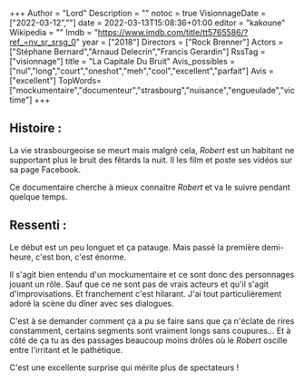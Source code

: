 +++
Author = "Lord"
Description = ""
notoc = true
VisionnageDate = ["2022-03-12",""]
date = 2022-03-13T15:08:36+01:00
editor = "kakoune"
Wikipedia = ""
Imdb = "https://www.imdb.com/title/tt5765586/?ref_=nv_sr_srsg_0"
year = ["2018"]
Directors = ["Rock Brenner"]
Actors = ["Stéphane Bernard","Arnaud Delecrin","Francis Gerardin"]
RssTag = ["visionnage"]
title = "La Capitale Du Bruit"
Avis_possibles = ["nul","long","court","oneshot","meh","cool","excellent","parfait"]
Avis = ["excellent"] 
TopWords=["mockumentaire","documenteur","strasbourg","nuisance","engueulade","victime"]
+++
## Histoire :
La vie strasbourgeoise se meurt mais malgré cela, *Robert* est un habitant ne supportant plus le bruit des fêtards la nuit.
Il les film et poste ses vidéos sur sa page Facebook.

Ce documentaire cherche à mieux connaitre *Robert* et va le suivre pendant quelque temps.

## Ressenti :
Le début est un peu longuet et ça patauge.
Mais passé la première demi-heure, c'est bon, c'est énorme.

Il s'agit bien entendu d'un mockumentaire et ce sont donc des personnages jouant un rôle.
Sauf que ce ne sont pas de vrais acteurs et qu'il s'agit d'improvisations.
Et franchement c'est hilarant.
J'ai tout particulièrement adoré la scène du dîner avec ses dialogues.

C'est à se demander comment ça a pu se faire sans que ça n'éclate de rires constamment, certains segments sont vraiment longs sans coupures…
Et à côté de ça tu as des passages beaucoup moins drôles où le *Robert* oscille entre l'irritant et le pathétique.

C'est une excellente surprise qui mérite plus de spectateurs !
